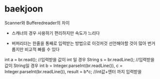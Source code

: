 # baekjoon

Scanner와 Bufferedreader의 차이

- 스캐너의 경우 사용하기 편리하지만 속도가 느리다

- 버퍼리더는 한줄을 통째로 입력받는 방법으로 이것저것 선언해야할 것이 많아 번거롭지만 비교적 빠를 수 있다

int a = br.read();   //입력받을 값이 int 일 경우
String s = br.readLine();   //입력받을 값이 String일 경우
int b = Integer.parseInt(br.readLine()), c = Integer.parseInt(br.readLine()), result = b*c;    //int값+엔터 까지 입력받을 
        
